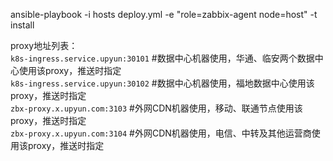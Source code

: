 ansible-playbook -i hosts deploy.yml -e "role=zabbix-agent node=host" -t install

proxy地址列表：  
`k8s-ingress.service.upyun:30101`  #数据中心机器使用，华通、临安两个数据中心使用该proxy，推送时指定  
`k8s-ingress.service.upyun:30102`  #数据中心机器使用，福地数据中心使用该proxy，推送时指定  
`zbx-proxy.x.upyun.com:3103`       #外网CDN机器使用，移动、联通节点使用该proxy，推送时指定  
`zbx-proxy.x.upyun.com:3104`       #外网CDN机器使用，电信、中转及其他运营商使用该proxy，推送时指定  
